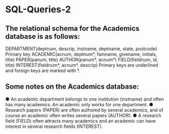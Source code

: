 # SQL-Queries-2

## The relational schema for the Academics database is as follows:
DEPARTMENT(deptnum, descrip, instname, deptname, state, postcode) Primary key
ACADEMIC(acnum, deptnum*, famname, givename, initials, title)
PAPER(panum, title)
AUTHOR(panum*, acnum*)
FIELD(fieldnum, id, title)
INTEREST(fieldnum*, acnum*, descrip)
Primary keys are underlined and foreign keys are marked with *. 

## Some notes on the Academics database:
●  	An academic department belongs to one institution (instname) and often has many academics. An academic only works for one department.
●  	Research papers (PAPER) are often authored by several academics, and of course an academic often writes several papers (AUTHOR).
●  	A research field (FIELD) often attracts many academics and an academic can have interest in several research fields (INTEREST).
